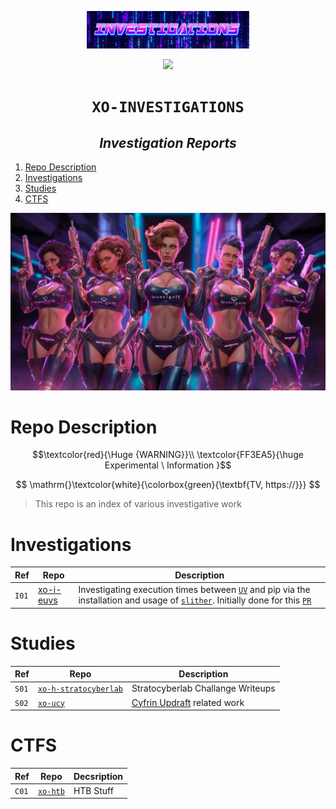 <p align="center"><a href="https://x.com/xyizko" target="_blank" rel="noopener noreferrer"><img src="https://raw.githubusercontent.com/xyizko/xo-tagz/refs/heads/main/gfx/i.png"></a></p>

<p align="center">
<a href="https://twitter.com/xyizko" target="_blank">
<img src="https://hits.seeyoufarm.com/api/count/incr/badge.svg?url=https%3A%2F%2Fgithub.com%2Fxyizko%2Fxo-inv&count_bg=%23D71263&title_bg=%23161414&icon=&icon_color=%23E7E7E7&title=%F0%9F%91%81%EF%B8%8F&edge_flat=false"/>
</a>


<h1 align="center"><code>XO-INVESTIGATIONS</code></h1>
<h2 align="center"><i>Investigation Reports</i></h2>

1. [Repo Description](#repo-description)
2. [Investigations](#investigations)
3. [Studies](#studies)
4. [CTFS](#ctfs)


[![](./gfx/x.jpeg)](https://youtu.be/rxziz-IcBKQ?feature=shared)

# Repo Description 


```math
\textcolor{red}{\Huge {WARNING}}\\
\textcolor{FF3EA5}{\huge Experimental \ Information }
```

$$ 
\mathrm{}\textcolor{white}{\colorbox{green}{\textbf{TV, https://}}}
$$

> This repo is an index of various investigative work

# Investigations

| Ref   | Repo                                             | Description                                                                                                                                                                                                                                    |
| ----- | ------------------------------------------------ | ---------------------------------------------------------------------------------------------------------------------------------------------------------------------------------------------------------------------------------------------- |
| `I01` | [xo-i-euvs](https://github.com/xyizko/xo-i-euvs) | Investigating execution times between [`UV`](https://docs.astral.sh/uv/) and pip via the installation and usage of [`slither`](https://github.com/crytic/slither). Initially done for this [`PR`](https://github.com/crytic/slither/pull/2573) |

# Studies

| Ref   | Repo                                                                   | Description                                                  |
| ----- | ---------------------------------------------------------------------- | ------------------------------------------------------------ |
| `S01` | [`xo-h-stratocyberlab`](https://github.com/xyizko/xo-h-stratocyberlab) | Stratocyberlab Challange Writeups                            |
| `S02` | [`xo-ucy`](https://github.com/xyizko/xo-ucy)                           | [Cyfrin Updraft](https://www.cyfrin.io/updraft) related work |


# CTFS

| Ref   | Repo                                         | Decsription |
| ----- | -------------------------------------------- | ----------- |
| `C01` | [`xo-htb`](https://github.com/xyizko/xo-htb) | HTB Stuff   |